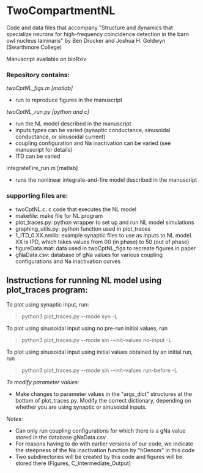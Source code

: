 # TwoCompartmentNL

Code and data files that accompany
"Structure and dynamics that specialize neurons for high-frequency coincidence detection in the barn owl nucleus laminaris"
by Ben Drucker and Joshua H. Goldwyn (Swarthmore College)

Manuscript available on bioRxiv

### Repository contains:

*twoCptNL_figs.m [matlab]*
* run to reproduce figures in the manuscript

*twoCptNL_run.py [python and c]*
* run the NL model described in the manuscript
* inputs types can be varied (synaptic conductance, sinusoidal conductance, or sinusoidal current)
* coupling configuration and Na inactivation can be varied (see manuscript for details)
* ITD can be varied

integrateFire_run.m [matlab]
* runs the nonlinear integrate-and-fire model described in the manuscript

### supporting files are:
* twoCptNL.c: c code that executes the NL model
* makefile: make file for NL program
* plot_traces.py: python wrapper to set up and run NL model simulations
* graphing_utils.py: python function used in plot_traces
* 1_ITD_0.XX.nmlib: example synaptic files to use as inputs to NL model.  XX is IPD, which takes values from 00 (in phase) to 50 (out of phase)
* figureData.mat: data used in twoCptNL_figs to recreate figures in paper
* gNaData.csv: database of gNa values for various coupling configurations and Na inactivation curves


## Instructions for running NL model using plot_traces program:

To plot using synaptic input, run:
> python3 plot_traces.py --mode syn -L

To plot using sinusoidal input using no pre-run initial values, run
> python3 plot_traces.py --mode sin --init-values no-input -L

To plot using sinusoidal input using initial values obtained by an initial run, run
> python3 plot_traces.py --mode sin --init-values run-before -L

*To modify parameter values:*
* Make changes to parameter values in the "args_dict" structures at the bottom of plot_traces.py.  Modify the correct dictionary, depending on whether you are using synaptic or sinusoidal inputs. 

*Notes:* 
* Can only run coupling configurations for which there is a gNa value stored in the database gNaData.csv
* For reasons having to do with earlier versions of our code, we indicate the steepness of the Na inactivation function by "hDenom" in this code
* Two subdirectories will be created by this code and figures will be stored there (Figures, C_Intermediate_Output)
